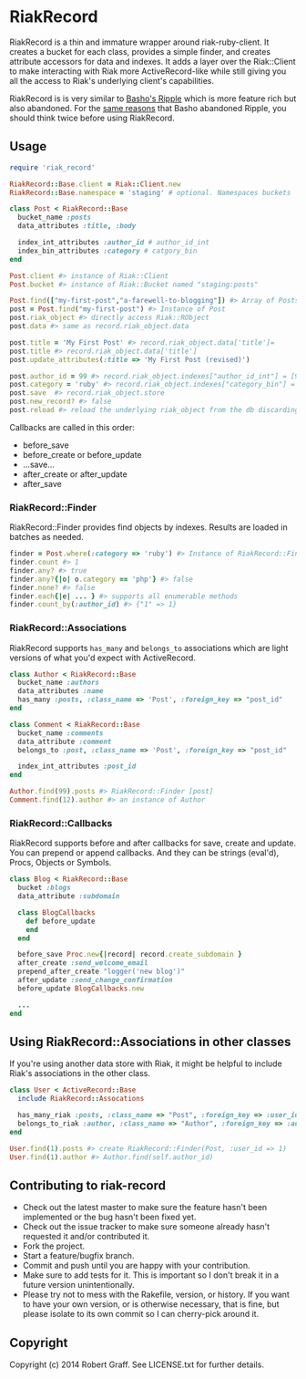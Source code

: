 # RiakRecord

RiakRecord is a thin and immature wrapper around riak-ruby-client. It creates a bucket for
each class, provides a simple finder, and creates attribute accessors for data and indexes.  It adds a layer over
the Riak::Client to make interacting with Riak more ActiveRecord-like while
still giving you all the access to Riak's underlying client's capabilities.

RiakRecord is is very similar to [Basho's Ripple](https://github.com/basho-labs/ripple) which is more feature rich
but also abandoned. For the [same reasons](http://basho.com/tag/ripple-client-apis/)
that Basho abandoned Ripple, you should think twice before using RiakRecord.

## Usage

```ruby
require 'riak_record'

RiakRecord::Base.client = Riak::Client.new
RiakRecord::Base.namespace = 'staging' # optional. Namespaces buckets

class Post < RiakRecord::Base
  bucket_name :posts
  data_attributes :title, :body

  index_int_attributes :author_id # author_id_int
  index_bin_attributes :category # catgory_bin
end

Post.client #> instance of Riak::Client
Post.bucket #> instance of Riak::Bucket named "staging:posts"

Post.find(["my-first-post","a-farewell-to-blogging"]) #> Array of Posts returned
post = Post.find("my-first-post") #> Instance of Post
post.riak_object #> directly access Riak::RObject
post.data #> same as record.riak_object.data

post.title = 'My First Post' #> record.riak_object.data['title']=
post.title #> record.riak_object.data['title']
post.update_attributes(:title => 'My First Post (revised)')

post.author_id = 99 #> record.riak_object.indexes["author_id_int"] = [99]
post.category = 'ruby' #> record.riak_object.indexes["category_bin"] = ["ruby"]
post.save  #> record.riak_object.store
post.new_record? #> false
post.reload #> reload the underlying riak_object from the db discarding changes

```

Callbacks are called in this order:
* before_save
* before_create or before_update
* ...save...
* after_create or after_update
* after_save


### RiakRecord::Finder

RiakRecord::Finder provides find objects by indexes. Results are loaded in batches as needed.

```ruby
finder = Post.where(:category => 'ruby') #> Instance of RiakRecord::Finder
finder.count #> 1
finder.any? #> true
finder.any?{|o| o.category == 'php'} #> false
finder.none? #> false
finder.each{|e| ... } #> supports all enumerable methods
finder.count_by(:author_id) #> {"1" => 1}
```

### RiakRecord::Associations

RiakRecord supports `has_many` and `belongs_to` associations which are light versions of what you'd expect with ActiveRecord.

```ruby
class Author < RiakRecord::Base
  bucket_name :authors
  data_attributes :name
  has_many :posts, :class_name => 'Post', :foreign_key => "post_id"
end

class Comment < RiakRecord::Base
  bucket_name :comments
  data_attribute :comment
  belongs_to :post, :class_name => 'Post', :foreign_key => "post_id"

  index_int_attributes :post_id
end

Author.find(99).posts #> RiakRecord::Finder [post]
Comment.find(12).author #> an instance of Author
```

### RiakRecord::Callbacks

RiakRecord supports before and after callbacks for save, create and update. You can prepend or append callbacks. And they can be strings (eval'd), Procs, Objects or Symbols.

```ruby
class Blog < RiakRecord::Base
  bucket :blogs
  data_attribute :subdomain

  class BlogCallbacks
    def before_update
    end
  end

  before_save Proc.new{|record| record.create_subdomain }
  after_create :send_welcome_email
  prepend_after_create "logger('new blog')"
  after_update :send_change_confirmation
  before_update BlogCallbacks.new

  ...
end

```

## Using RiakRecord::Associations in other classes

If you're using another data store with Riak, it might be helpful to include Riak's associations in the other class.

```ruby
class User < ActiveRecord::Base
  include RiakRecord::Assocations

  has_many_riak :posts, :class_name => "Post", :foreign_key => :user_id
  belongs_to_riak :author, :class_name => "Author", :foreign_key => :author_id
end

User.find(1).posts #> create RiakRecord::Finder(Post, :user_id => 1)
User.find(1).author #> Author.find(self.author_id)
```

## Contributing to riak-record

* Check out the latest master to make sure the feature hasn't been implemented or the bug hasn't been fixed yet.
* Check out the issue tracker to make sure someone already hasn't requested it and/or contributed it.
* Fork the project.
* Start a feature/bugfix branch.
* Commit and push until you are happy with your contribution.
* Make sure to add tests for it. This is important so I don't break it in a future version unintentionally.
* Please try not to mess with the Rakefile, version, or history. If you want to have your own version, or is otherwise necessary, that is fine, but please isolate to its own commit so I can cherry-pick around it.

## Copyright

Copyright (c) 2014 Robert Graff. See LICENSE.txt for
further details.
